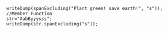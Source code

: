 ```luceescript+trycf
writeDump(spanExcluding("Plant green! save earth!", "s"));
//Member Function 
str="AabByyysss";
writeDump(str.spanExcluding("s"));
```